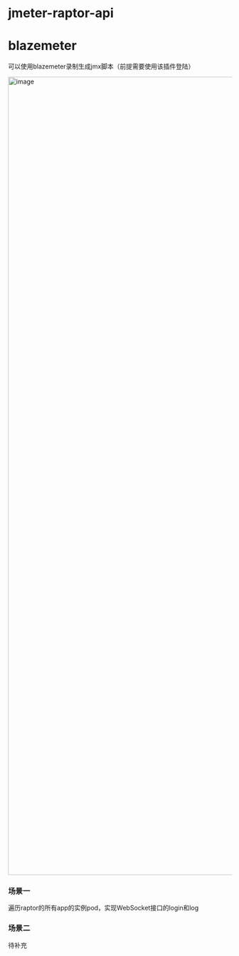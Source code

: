 # jmeter-raptor-api

# blazemeter
可以使用blazemeter录制生成jmx脚本（前提需要使用该插件登陆）

<img width="1790" alt="image" src="https://user-images.githubusercontent.com/104351659/205851653-ae0aafe1-b3a0-4b6a-aa73-8eae5ec9bc26.png">

### 场景一
遍历raptor的所有app的实例pod，实现WebSocket接口的login和log

### 场景二
待补充
